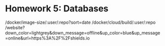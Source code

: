 # Homework 5: Databases

/docker/image-size/:user/:repo?sort=date
/docker/cloud/build/:user/:repo
/website?down_color=lightgrey&down_message=offline&up_color=blue&up_message=online&url=https%3A%2F%2Fshields.io
